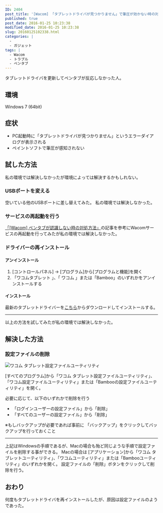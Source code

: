 ```yaml
---
ID: 2404
post_title: '[Wacom] 「タブレットドライバが見つかりません」で筆圧が効かない時の対処方法'
published: true
post_date: 2016-01-25 10:23:38
modified_date: 2016-01-25 10:23:38
slug: 20160125102338.html
categories: |
  -
  - ガジェット
tags: |
  - Wacom
  - トラブル
  - ペンタブ
---
```

タブレットドライバを更新してペンタブが反応しなかった人。
<!--more-->
<h2>環境</h2>
Windows 7 (64bit)
<h2>症状</h2>
<ul>
	<li>PC起動時に「タブレットドライバが見つかりません」というエラーダイアログが表示される</li>
	<li>ペイントソフトで筆圧が感知されない</li>
</ul>
<h2>試した方法</h2>
私の環境では解決しなかったが環境によっては解決するかもしれない。

<h3>USBポートを変える</h3>
空いている他のUSBポートに差し替えてみた。
私の環境では解決しなかった。

<h3>サービスの再起動を行う</h3>
<a href="https://b.0218.jp/20120917193032.html">「[Wacom] ペンタブが認識しない時の対処方法」</a>の記事を参考にWacomサービスの再起動を行ってみたが私の環境では解決しなかった。
<h3>ドライバーの再インストール</h3>
<h4>アンインストール</h4>
<ol>
	<li>[コントロールパネル] -&gt; [プログラム]から[プログラムと機能]を開く</li>
	<li>「ワコムタブレット 」、「 ワコム 」または「Bamboo」のいずれかをアンインストールする</li>
</ol>
<h4>インストール</h4>
最新のタブレットドライバーを<a href="http://tablet.wacom.co.jp/download/down1.html">こちら</a>からダウンロードしてインストールする。

<hr />

以上の方法を試してみたが私の環境では解決しなかった。

<h2>解決した方法</h2>
<h3>設定ファイルの削除</h3>

<img alt="ワコム タブレット設定ファイルユーティリティ" src="https://b.0218.jp/images/wacom_tablet_utility.png">

[すべてのプログラム]から「ワコム タブレット設定ファイルユーティリティ」、「ワコム設定ファイルユーティリティ」または「Bambooの設定ファイルユーティリティ」を開く。

必要に応じて、以下のいずれかで削除を行う
<ul>
	<li>「ログインユーザーの設定ファイル」から「削除」</li>
	<li>「すべてのユーザーの設定ファイル」から「削除」</li>
</ul>
※もしバックアップが必要であれば事前に 「バックアップ」をクリックしてバックアップを行っておくこと

<hr />

上記はWindowsの手順であるが、Macの場合も殆ど同じような手順で設定ファイルを削除する事ができる。
Macの場合は [アプリケーション]から「ワコム タブレットユーティリティ」、「ワコムユーティリティ」または「Bambooユーティリティ」のいずれかを開く。
設定ファイルの「削除」ボタンをクリックして削除を行う。
<h2>おわり</h2>
何度もタブレットドライバを再インストールしたが、原因は設定ファイルのようであった。